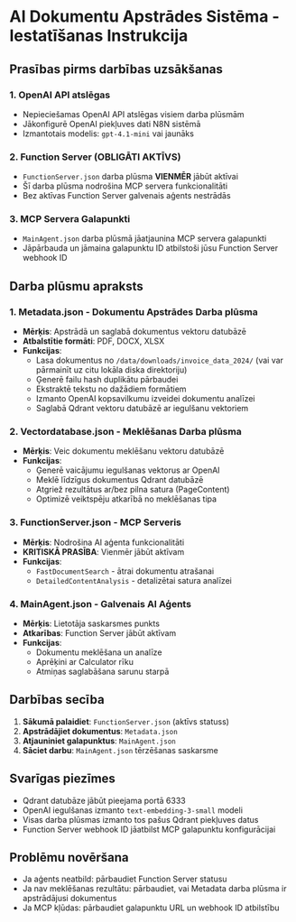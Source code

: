 # AI Dokumentu Apstrādes Sistēma - Iestatīšanas Instrukcija

## Prasības pirms darbības uzsākšanas

### 1. **OpenAI API atslēgas**
- Nepieciešamas OpenAI API atslēgas visiem darba plūsmām
- Jākonfigurē OpenAI piekļuves dati N8N sistēmā
- Izmantotais modelis: `gpt-4.1-mini` vai jaunāks

### 2. **Function Server (OBLIGĀTI AKTĪVS)**
- `FunctionServer.json` darba plūsma **VIENMĒR** jābūt aktīvai
- Šī darba plūsma nodrošina MCP servera funkcionalitāti
- Bez aktīvas Function Server galvenais aģents nestrādās

### 3. **MCP Servera Galapunkti**
- `MainAgent.json` darba plūsmā jāatjaunina MCP servera galapunkti
- Jāpārbauda un jāmaina galapunktu ID atbilstoši jūsu Function Server webhook ID

## Darba plūsmu apraksts

### 1. **Metadata.json** - Dokumentu Apstrādes Darba plūsma
- **Mērķis**: Apstrādā un saglabā dokumentus vektoru datubāzē
- **Atbalstītie formāti**: PDF, DOCX, XLSX
- **Funkcijas**:
  - Lasa dokumentus no `/data/downloads/invoice_data_2024/` (vai var pārmainīt uz citu lokāla diska direktoriju)
  - Ģenerē failu hash duplikātu pārbaudei
  - Ekstraktē tekstu no dažādiem formātiem
  - Izmanto OpenAI kopsavilkumu izveidei dokumentu analīzei
  - Saglabā Qdrant vektoru datubāzē ar iegulšanu vektoriem

### 2. **Vectordatabase.json** - Meklēšanas Darba plūsma
- **Mērķis**: Veic dokumentu meklēšanu vektoru datubāzē
- **Funkcijas**:
  - Ģenerē vaicājumu iegulšanas vektorus ar OpenAI
  - Meklē līdzīgus dokumentus Qdrant datubāzē
  - Atgriež rezultātus ar/bez pilna satura (PageContent)
  - Optimizē veiktspēju atkarībā no meklēšanas tipa

### 3. **FunctionServer.json** - MCP Serveris
- **Mērķis**: Nodrošina AI aģenta funkcionalitāti
- **KRITISKĀ PRASĪBA**: Vienmēr jābūt aktīvam
- **Funkcijas**:
  - `FastDocumentSearch` - ātrai dokumentu atrašanai
  - `DetailedContentAnalysis` - detalizētai satura analīzei

### 4. **MainAgent.json** - Galvenais AI Aģents
- **Mērķis**: Lietotāja saskarsmes punkts
- **Atkarības**: Function Server jābūt aktīvam
- **Funkcijas**:
  - Dokumentu meklēšana un analīze
  - Aprēķini ar Calculator rīku
  - Atmiņas saglabāšana sarunu starpā

## Darbības secība

1. **Sākumā palaidiet**: `FunctionServer.json` (aktīvs statuss)
2. **Apstrādājiet dokumentus**: `Metadata.json` 
3. **Atjauniniet galapunktus**: `MainAgent.json`
4. **Sāciet darbu**: `MainAgent.json` tērzēšanas saskarsme

## Svarīgas piezīmes

- Qdrant datubāze jābūt pieejama portā 6333
- OpenAI iegulšanas izmanto `text-embedding-3-small` modeli
- Visas darba plūsmas izmanto tos pašus Qdrant piekļuves datus
- Function Server webhook ID jāatbilst MCP galapunktu konfigurācijai

## Problēmu novēršana

- Ja aģents neatbild: pārbaudiet Function Server statusu
- Ja nav meklēšanas rezultātu: pārbaudiet, vai Metadata darba plūsma ir apstrādājusi dokumentus
- Ja MCP kļūdas: pārbaudiet galapunktu URL un webhook ID atbilstību
